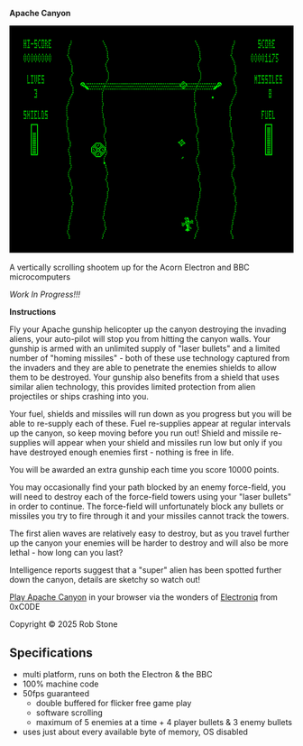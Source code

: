 **Apache Canyon**

![Screenshot](screenshot.png?raw=true "Apache Canyon")

A vertically scrolling shootem up for the Acorn Electron and BBC microcomputers

*Work In Progress!!!*

**Instructions**

Fly your Apache gunship helicopter up the canyon destroying the invading aliens, your auto-pilot will stop you from hitting the canyon walls. Your gunship is armed with an unlimited supply of "laser bullets" and a limited number of "homing missiles" - both of these use technology captured from the invaders and they are able to penetrate the enemies shields to allow them to be destroyed. Your gunship also benefits from a shield that uses similar alien technology, this provides limited protection from alien projectiles or ships crashing into you.

Your fuel, shields and missiles will run down as you progress but you will be able to re-supply each of these. Fuel re-supplies appear at regular intervals up the canyon, so keep moving before you run out! Shield and missile re-supplies will appear when your shield and missiles run low but only if you have destroyed enough enemies first - nothing is free in life.

You will be awarded an extra gunship each time you score 10000 points.

You may occasionally find your path blocked by an enemy force-field, you will need to destroy each of the force-field towers using your "laser bullets" in order to continue. The force-field will unfortunately block any bullets or missiles you try to fire through it and your missiles cannot track the towers.

The first alien waves are relatively easy to destroy, but as you travel further up the canyon your enemies will be harder to destroy and will also be more lethal - how long can you last?

Intelligence reports suggest that a "super" alien has been spotted further down the canyon, details are sketchy so watch out!

[Play Apache Canyon](https://0xc0de6502.github.io/electroniq/?dfs&autoboot&disk0=https://raw.githubusercontent.com/rasto68/apache-canyon/main/apache.ssd) in your browser via the wonders of [Electroniq](https://github.com/0xC0DE6502/electroniq/blob/main/README.md) from 0xC0DE

Copyright &copy; 2025 Rob Stone

## Specifications

- multi platform, runs on both the Electron & the BBC
- 100% machine code
- 50fps guaranteed
  - double buffered for flicker free game play
  - software scrolling
  - maximum of 5 enemies at a time + 4 player bullets & 3 enemy bullets
- uses just about every available byte of memory, OS disabled